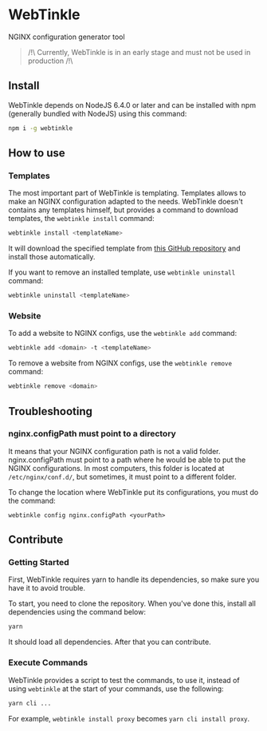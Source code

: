 # WebTinkle
NGINX configuration generator tool

> /!\ Currently, WebTinkle is in an early stage and must not be used in production /!\

## Install
WebTinkle depends on NodeJS 6.4.0 or later and can be installed with npm (generally bundled with NodeJS) using this command:
```bash
npm i -g webtinkle
```

## How to use

### Templates
The most important part of WebTinkle is templating. Templates allows to make an NGINX configuration adapted to the needs.
WebTinkle doesn't contains any templates himself, but provides a command to download templates, the `webtinkle install` command:
```bash
webtinkle install <templateName>
```
It will download the specified template from [this GitHub repository](https://github.com/webtinkle/webtinkle-templates) and install those automatically.

If you want to remove an installed template, use `webtinkle uninstall` command:
```bash
webtinkle uninstall <templateName>
```

### Website

To add a website to NGINX configs, use the `webtinkle add` command:
```bash
webtinkle add <domain> -t <templateName>
```

To remove a website from NGINX configs, use the `webtinkle remove` command:
```bash
webtinkle remove <domain>
```


## Troubleshooting
### nginx.configPath must point to a directory
It means that your NGINX configuration path is not a valid folder.
nginx.configPath must point to a path where he would be able to put the NGINX configurations.
In most computers, this folder is located at `/etc/nginx/conf.d/`, but sometimes, it must point to a different folder.

To change the location where WebTinkle put its configurations, you must do the command:
```
webtinkle config nginx.configPath <yourPath>
```



## Contribute
### Getting Started
First, WebTinkle requires yarn to handle its dependencies, so make sure you have it to avoid trouble.

To start, you need to clone the repository. When you've done this, install all dependencies using the command below:
```bash
yarn
```
It should load all dependencies. After that you can contribute.


### Execute Commands
WebTinkle provides a script to test the commands, to use it, instead of using `webtinkle` at the start of your commands, use the following:
```bash
yarn cli ...
```

For example, `webtinkle install proxy` becomes `yarn cli install proxy`.